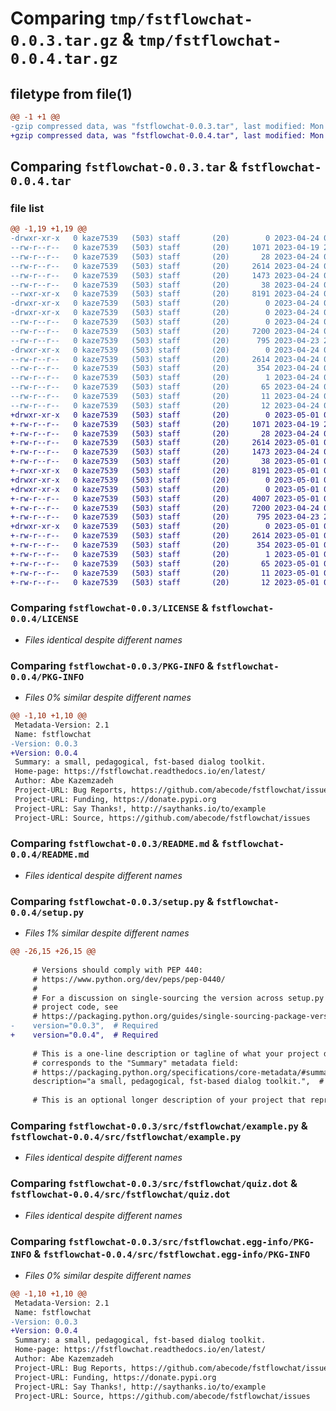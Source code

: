 # Comparing `tmp/fstflowchat-0.0.3.tar.gz` & `tmp/fstflowchat-0.0.4.tar.gz`

## filetype from file(1)

```diff
@@ -1 +1 @@
-gzip compressed data, was "fstflowchat-0.0.3.tar", last modified: Mon Apr 24 01:51:25 2023, max compression
+gzip compressed data, was "fstflowchat-0.0.4.tar", last modified: Mon May  1 02:51:33 2023, max compression
```

## Comparing `fstflowchat-0.0.3.tar` & `fstflowchat-0.0.4.tar`

### file list

```diff
@@ -1,19 +1,19 @@
-drwxr-xr-x   0 kaze7539   (503) staff       (20)        0 2023-04-24 01:51:25.436050 fstflowchat-0.0.3/
--rw-r--r--   0 kaze7539   (503) staff       (20)     1071 2023-04-19 21:48:08.000000 fstflowchat-0.0.3/LICENSE
--rw-r--r--   0 kaze7539   (503) staff       (20)       28 2023-04-24 01:28:18.000000 fstflowchat-0.0.3/MANIFEST.in
--rw-r--r--   0 kaze7539   (503) staff       (20)     2614 2023-04-24 01:51:25.435694 fstflowchat-0.0.3/PKG-INFO
--rw-r--r--   0 kaze7539   (503) staff       (20)     1473 2023-04-24 00:59:35.000000 fstflowchat-0.0.3/README.md
--rw-r--r--   0 kaze7539   (503) staff       (20)       38 2023-04-24 01:51:25.436110 fstflowchat-0.0.3/setup.cfg
--rwxr-xr-x   0 kaze7539   (503) staff       (20)     8191 2023-04-24 01:43:27.000000 fstflowchat-0.0.3/setup.py
-drwxr-xr-x   0 kaze7539   (503) staff       (20)        0 2023-04-24 01:51:25.418104 fstflowchat-0.0.3/src/
-drwxr-xr-x   0 kaze7539   (503) staff       (20)        0 2023-04-24 01:51:25.427195 fstflowchat-0.0.3/src/fstflowchat/
--rw-r--r--   0 kaze7539   (503) staff       (20)        0 2023-04-24 01:05:43.000000 fstflowchat-0.0.3/src/fstflowchat/__init__.py
--rw-r--r--   0 kaze7539   (503) staff       (20)     7200 2023-04-24 01:50:56.000000 fstflowchat-0.0.3/src/fstflowchat/example.py
--rw-r--r--   0 kaze7539   (503) staff       (20)      795 2023-04-23 23:37:09.000000 fstflowchat-0.0.3/src/fstflowchat/quiz.dot
-drwxr-xr-x   0 kaze7539   (503) staff       (20)        0 2023-04-24 01:51:25.435243 fstflowchat-0.0.3/src/fstflowchat.egg-info/
--rw-r--r--   0 kaze7539   (503) staff       (20)     2614 2023-04-24 01:51:25.000000 fstflowchat-0.0.3/src/fstflowchat.egg-info/PKG-INFO
--rw-r--r--   0 kaze7539   (503) staff       (20)      354 2023-04-24 01:51:25.000000 fstflowchat-0.0.3/src/fstflowchat.egg-info/SOURCES.txt
--rw-r--r--   0 kaze7539   (503) staff       (20)        1 2023-04-24 01:51:25.000000 fstflowchat-0.0.3/src/fstflowchat.egg-info/dependency_links.txt
--rw-r--r--   0 kaze7539   (503) staff       (20)       65 2023-04-24 01:51:25.000000 fstflowchat-0.0.3/src/fstflowchat.egg-info/entry_points.txt
--rw-r--r--   0 kaze7539   (503) staff       (20)       11 2023-04-24 01:51:25.000000 fstflowchat-0.0.3/src/fstflowchat.egg-info/requires.txt
--rw-r--r--   0 kaze7539   (503) staff       (20)       12 2023-04-24 01:51:25.000000 fstflowchat-0.0.3/src/fstflowchat.egg-info/top_level.txt
+drwxr-xr-x   0 kaze7539   (503) staff       (20)        0 2023-05-01 02:51:33.153457 fstflowchat-0.0.4/
+-rw-r--r--   0 kaze7539   (503) staff       (20)     1071 2023-04-19 21:48:08.000000 fstflowchat-0.0.4/LICENSE
+-rw-r--r--   0 kaze7539   (503) staff       (20)       28 2023-04-24 01:28:18.000000 fstflowchat-0.0.4/MANIFEST.in
+-rw-r--r--   0 kaze7539   (503) staff       (20)     2614 2023-05-01 02:51:33.152054 fstflowchat-0.0.4/PKG-INFO
+-rw-r--r--   0 kaze7539   (503) staff       (20)     1473 2023-04-24 00:59:35.000000 fstflowchat-0.0.4/README.md
+-rw-r--r--   0 kaze7539   (503) staff       (20)       38 2023-05-01 02:51:33.153541 fstflowchat-0.0.4/setup.cfg
+-rwxr-xr-x   0 kaze7539   (503) staff       (20)     8191 2023-05-01 02:51:17.000000 fstflowchat-0.0.4/setup.py
+drwxr-xr-x   0 kaze7539   (503) staff       (20)        0 2023-05-01 02:51:33.131041 fstflowchat-0.0.4/src/
+drwxr-xr-x   0 kaze7539   (503) staff       (20)        0 2023-05-01 02:51:33.137597 fstflowchat-0.0.4/src/fstflowchat/
+-rw-r--r--   0 kaze7539   (503) staff       (20)     4007 2023-05-01 02:29:33.000000 fstflowchat-0.0.4/src/fstflowchat/__init__.py
+-rw-r--r--   0 kaze7539   (503) staff       (20)     7200 2023-04-24 01:50:56.000000 fstflowchat-0.0.4/src/fstflowchat/example.py
+-rw-r--r--   0 kaze7539   (503) staff       (20)      795 2023-04-23 23:37:09.000000 fstflowchat-0.0.4/src/fstflowchat/quiz.dot
+drwxr-xr-x   0 kaze7539   (503) staff       (20)        0 2023-05-01 02:51:33.149797 fstflowchat-0.0.4/src/fstflowchat.egg-info/
+-rw-r--r--   0 kaze7539   (503) staff       (20)     2614 2023-05-01 02:51:33.000000 fstflowchat-0.0.4/src/fstflowchat.egg-info/PKG-INFO
+-rw-r--r--   0 kaze7539   (503) staff       (20)      354 2023-05-01 02:51:33.000000 fstflowchat-0.0.4/src/fstflowchat.egg-info/SOURCES.txt
+-rw-r--r--   0 kaze7539   (503) staff       (20)        1 2023-05-01 02:51:33.000000 fstflowchat-0.0.4/src/fstflowchat.egg-info/dependency_links.txt
+-rw-r--r--   0 kaze7539   (503) staff       (20)       65 2023-05-01 02:51:33.000000 fstflowchat-0.0.4/src/fstflowchat.egg-info/entry_points.txt
+-rw-r--r--   0 kaze7539   (503) staff       (20)       11 2023-05-01 02:51:33.000000 fstflowchat-0.0.4/src/fstflowchat.egg-info/requires.txt
+-rw-r--r--   0 kaze7539   (503) staff       (20)       12 2023-05-01 02:51:33.000000 fstflowchat-0.0.4/src/fstflowchat.egg-info/top_level.txt
```

### Comparing `fstflowchat-0.0.3/LICENSE` & `fstflowchat-0.0.4/LICENSE`

 * *Files identical despite different names*

### Comparing `fstflowchat-0.0.3/PKG-INFO` & `fstflowchat-0.0.4/PKG-INFO`

 * *Files 0% similar despite different names*

```diff
@@ -1,10 +1,10 @@
 Metadata-Version: 2.1
 Name: fstflowchat
-Version: 0.0.3
+Version: 0.0.4
 Summary: a small, pedagogical, fst-based dialog toolkit.
 Home-page: https://fstflowchat.readthedocs.io/en/latest/
 Author: Abe Kazemzadeh
 Project-URL: Bug Reports, https://github.com/abecode/fstflowchat/issues
 Project-URL: Funding, https://donate.pypi.org
 Project-URL: Say Thanks!, http://saythanks.io/to/example
 Project-URL: Source, https://github.com/abecode/fstflowchat/issues
```

### Comparing `fstflowchat-0.0.3/README.md` & `fstflowchat-0.0.4/README.md`

 * *Files identical despite different names*

### Comparing `fstflowchat-0.0.3/setup.py` & `fstflowchat-0.0.4/setup.py`

 * *Files 1% similar despite different names*

```diff
@@ -26,15 +26,15 @@
     
     # Versions should comply with PEP 440:
     # https://www.python.org/dev/peps/pep-0440/
     #
     # For a discussion on single-sourcing the version across setup.py and the
     # project code, see
     # https://packaging.python.org/guides/single-sourcing-package-version/
-    version="0.0.3",  # Required
+    version="0.0.4",  # Required
     
     # This is a one-line description or tagline of what your project does. This
     # corresponds to the "Summary" metadata field:
     # https://packaging.python.org/specifications/core-metadata/#summary
     description="a small, pedagogical, fst-based dialog toolkit.",  # Optional
     
     # This is an optional longer description of your project that represents
```

### Comparing `fstflowchat-0.0.3/src/fstflowchat/example.py` & `fstflowchat-0.0.4/src/fstflowchat/example.py`

 * *Files identical despite different names*

### Comparing `fstflowchat-0.0.3/src/fstflowchat/quiz.dot` & `fstflowchat-0.0.4/src/fstflowchat/quiz.dot`

 * *Files identical despite different names*

### Comparing `fstflowchat-0.0.3/src/fstflowchat.egg-info/PKG-INFO` & `fstflowchat-0.0.4/src/fstflowchat.egg-info/PKG-INFO`

 * *Files 0% similar despite different names*

```diff
@@ -1,10 +1,10 @@
 Metadata-Version: 2.1
 Name: fstflowchat
-Version: 0.0.3
+Version: 0.0.4
 Summary: a small, pedagogical, fst-based dialog toolkit.
 Home-page: https://fstflowchat.readthedocs.io/en/latest/
 Author: Abe Kazemzadeh
 Project-URL: Bug Reports, https://github.com/abecode/fstflowchat/issues
 Project-URL: Funding, https://donate.pypi.org
 Project-URL: Say Thanks!, http://saythanks.io/to/example
 Project-URL: Source, https://github.com/abecode/fstflowchat/issues
```

